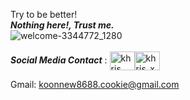 Try to be better!<br/>
***Nothing here!, Trust me.***<br/>
![welcome-3344772_1280]([https://acegif.com/wp-content/uploads/2021/4fh5wi/welcome-15.gif])<br/>
<br/>
***Social Media Contact*** : <a href="https://www.facebook.com/chollsak/" rel="nofollow"><img align="center" src="https://raw.githubusercontent.com/rahuldkjain/github-profile-readme-generator/master/src/images/icons/Social/facebook.svg" alt="khris bharmmano" height="30" width="40" style="max-width: 100%;"></a><a href="https://instagram.com/newxnnn.css" rel="nofollow"><img align="center" src="https://raw.githubusercontent.com/rahuldkjain/github-profile-readme-generator/master/src/images/icons/Social/instagram.svg" alt="khris_xp" height="30" width="40" style="max-width: 100%;"></a>

Gmail: <a href="mailto:koonnew8688.cookie@gamil.com">koonnew8688.cookie@gmail.com</a>

